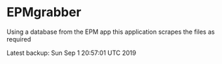 # EPMgrabber
Using a database from the EPM app this application scrapes the files as required


Latest backup: Sun Sep 1 20:57:01 UTC 2019
